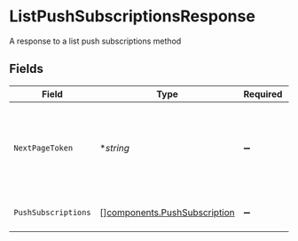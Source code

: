 # ListPushSubscriptionsResponse

A response to a list push subscriptions method


## Fields

| Field                                                                                   | Type                                                                                    | Required                                                                                | Description                                                                             | Example                                                                                 |
| --------------------------------------------------------------------------------------- | --------------------------------------------------------------------------------------- | --------------------------------------------------------------------------------------- | --------------------------------------------------------------------------------------- | --------------------------------------------------------------------------------------- |
| `NextPageToken`                                                                         | **string*                                                                               | :heavy_minus_sign:                                                                      | Page token used for pagination; Supplying a page token returns the next page of results | ZXhhbXBsZQo                                                                             |
| `PushSubscriptions`                                                                     | [][components.PushSubscription](../../models/components/pushsubscription.md)            | :heavy_minus_sign:                                                                      | The returned collection of subscriptions                                                |                                                                                         |